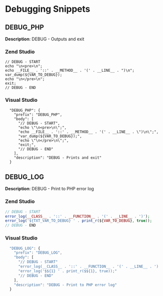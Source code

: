 # Debugging Snippets

## DEBUG_PHP

**Description**:  DEBUG - Outputs and exit

### Zend Studio
```
// DEBUG - START
echo "\n<pre>\n";
echo __FILE__ . '::' . __METHOD__ . '(' . __LINE__ . ")\n";
var_dump(${VAR_TO_DEBUG});
echo "\n</pre>\n";
exit;
// DEBUG - END

```

### Visual Studio
```
  "DEBUG_PHP": {
    "prefix": "DEBUG_PHP",
    "body": [
      "// DEBUG - START",
      "echo \"\n<pre>\n\";",
      "echo __FILE__ . '::' . __METHOD__ . '(' . __LINE__ . \")\n\";",
      "var_dump(${VAR_TO_DEBUG});",
      "echo \"\n</pre>\n\";",
      "exit;",
      "// DEBUG - END"
    ],
    "description": "DEBUG - Prints and exit"
  }
```


## DEBUG_LOG

**Description**:  DEBUG - Print to PHP error log

### Zend Studio
```php
// DEBUG - START
error_log(__CLASS__ . '::' . __FUNCTION__ . '(' . __LINE__ . ')');
error_log('${TXT_VAR_TO_DEBUG} ' . print_r(${VAR_TO_DEBUG}, true));
// DEBUG - END
```

### Visual Studio
```javascript
  "DEBUG_LOG": {
    "prefix": "DEBUG_LOG",
    "body": [
      "// DEBUG - START"
      "error_log(__CLASS__ . '::' . __FUNCTION__ . '(' . __LINE__ . ')');"
      "error_log('$${1} ' . print_r($${1}, true));"
      "// DEBUG - END"
    ],
    "description": "DEBUG - Print to PHP error log"
  }
```

